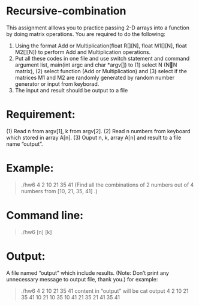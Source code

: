 # Recursive-combination
This assignment alllows you to practice passing 2-D arrays into a function
by doing matrix operations. You are required to do the following:
1. Using the format Add or Multiplication(float R[][N], float M1[][N], float
M2[][N]) to perform Add and Multiplication operations.
2. Put all these codes in one file and use switch statement and command
argument list, main(int argc and char *argv[]) to (1) select N (NN
matrix), (2) select function (Add or Multiplication) and (3) select if the
matrices M1 and M2 are randomly generated by random number generator
or input from keyborad.
3. The input and result should be output to a file

# Requirement:
(1) Read n from argv[1], k from argv[2].
(2) Read n numbers from keyboard which stored in array A[n].
(3) Ouput n, k, array A[n] and result to a file name “output”.
# Example:
> ./hw6 4 2
10 21 35 41
(Find all the combinations of 2 numbers out of 4 numbers from [10, 21, 35,
41] .)
# Command line:
> ./hw6 [n] [k]

# Output:
A file named “output” which include results.
(Note: Don’t print any unnecessary message to output file, thank you.)
for example:
> ./hw6 4 2
10 21 35 41
content in “output” will be
> cat output
4 2
10 21 35 41
10 21
10 35
10 41
21 35
21 41
35 41
